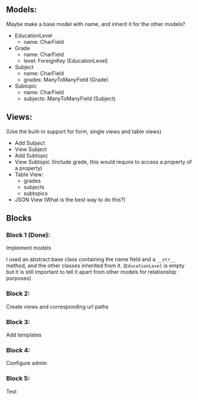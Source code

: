 ## Models:
Maybe make a base model with name, and inherit it for the other models?
- EducationLevel
  - name: CharField
- Grade
  - name: CharField
  - level: ForeignKey (EducationLevel)
- Subject
  - name: CharField
  - grades: ManyToManyField (Grade)
- Subtopic
  - name: CharField
  - subjects: ManyToManyField (Subject)

## Views:
(Use the built-in support for form, single views and table views)
- Add Subject
- View Subject
- Add Subtopic
- View Subtopic (Include grade, this would require to access a property of a property)
- Table View:
  - grades
  - subjects
  - subtopics
- JSON View (What is the best way to do this?)

## Blocks

### Block 1 (Done):
Implement models

I used an abstract base class containing the name field and a `__str__` method, and the other classes inherited from it. (`EducationLevel` is empty but it is still important to tell it apart from other models for relationship purposes)

### Block 2:
Create views and corresponding url paths

### Block 3:
Add templates

### Block 4:
Configure admin

### Block 5:
Test